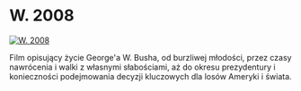 W. 2008 
=============
[![W. 2008 ](http://vidos.pl/images/player.gif)](http://vidos.pl/w-2008)

 Film opisujący życie George'a W. Busha, od burzliwej młodości, przez czasy nawrócenia i walki z własnymi słabościami, aż do okresu prezydentury i konieczności podejmowania decyzji kluczowych dla losów Ameryki i świata.
